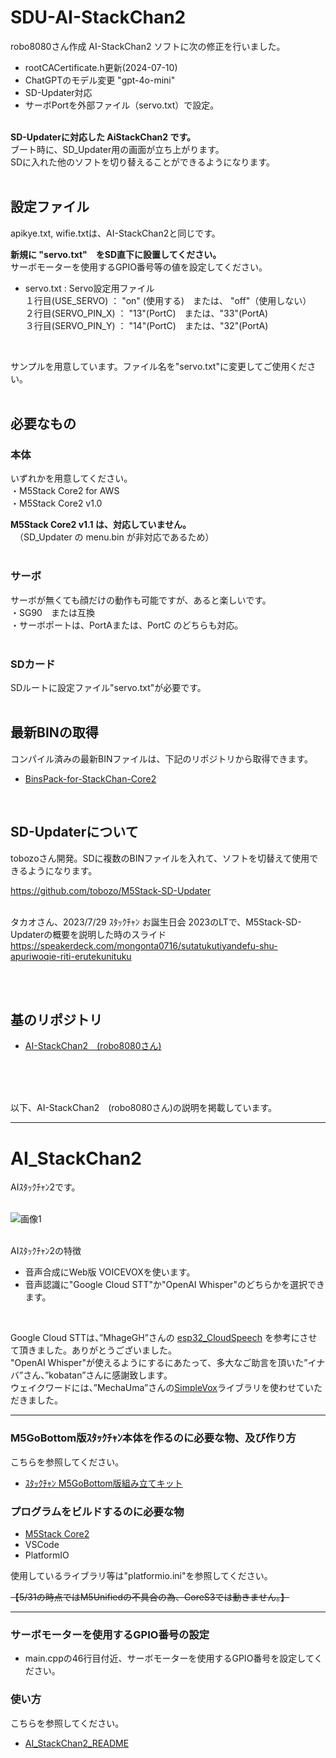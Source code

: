 # SDU-AI-StackChan2

robo8080さん作成 AI-StackChan2 ソフトに次の修正を行いました。<br>
- rootCACertificate.h更新(2024-07-10)</b>
- ChatGPTのモデル変更 "gpt-4o-mini" 
- SD-Updater対応<br>
- サーボPortを外部ファイル（servo.txt）で設定。<br>
<br>
<b>SD-Updaterに対応した AiStackChan2 です。</b><br>
ブート時に、SD_Updater用の画面が立ち上がります。<br>
SDに入れた他のソフトを切り替えることができるようになります。<br>
<br>


## 設定ファイル
apikye.txt, wifie.txtは、AI-StackChan2と同じです。

<b>新規に "servo.txt"　をSD直下に設置してください。</b><br>
サーボモーターを使用するGPIO番号等の値を設定してください。
- servo.txt :  Servo設定用ファイル<br>
１行目(USE_SERVO)   ： "on" (使用する)　または、 "off"（使用しない）<br>
２行目(SERVO_PIN_X) ： "13"(PortC)　または、"33"(PortA)<br>
３行目(SERVO_PIN_Y) ： "14"(PortC)　または、"32"(PortA)<br>
<br>

サンプルを用意しています。ファイル名を"servo.txt"に変更してご使用ください。<br>
<br>


## 必要なもの
### 本体<br>
いずれかを用意してください。<br>
・M5Stack Core2 for AWS<br>
・M5Stack Core2 v1.0<br>

<b>M5Stack Core2 v1.1 は、対応していません。</b><br>
　（SD_Updater の menu.bin が非対応であるため）<br>
<br>

### サーボ
サーボが無くても顔だけの動作も可能ですが、あると楽しいです。<br>
・SG90　または互換<br>
・サーボポートは、PortAまたは、PortC のどちらも対応。<br>
<br>

### SDカード
SDルートに設定ファイル"servo.txt"が必要です。<br>
<br>


## 最新BINの取得
コンパイル済みの最新BINファイルは、下記のリポジトリから取得できます。
- [BinsPack-for-StackChan-Core2](https://github.com/NoRi-230401/BinsPack-for-StackChan-Core2)<br>
<br>


## SD-Updaterについて
tobozoさん開発。SDに複数のBINファイルを入れて、ソフトを切替えて使用できるようになります。<br>

 https://github.com/tobozo/M5Stack-SD-Updater<br><br>


タカオさん、2023/7/29 ｽﾀｯｸﾁｬﾝ お誕生日会 2023のLTで、M5Stack-SD-Updaterの概要を説明した時のスライド<br>
https://speakerdeck.com/mongonta0716/sutatukutiyandefu-shu-apuriwoqie-riti-erutekunituku

<br><br>


## 基のリポジトリ
- [AI-StackChan2　(robo8080さん)](https://github.com/robo8080/AI_StackChan2)<br>
<br>
<br><br>

以下、AI-StackChan2　(robo8080さん)の説明を掲載しています。

-----



# AI_StackChan2
AIｽﾀｯｸﾁｬﾝ2です。
<br><br>

![画像1](images/image1.png)<br><br>

AIｽﾀｯｸﾁｬﾝ2の特徴<br>

* 音声合成にWeb版 VOICEVOXを使います。
* 音声認識に"Google Cloud STT"か"OpenAI Whisper"のどちらかを選択できます。
<br>

Google Cloud STTは、”MhageGH”さんの [esp32_CloudSpeech](https://github.com/MhageGH/esp32_CloudSpeech/ "Title") を参考にさせて頂きました。ありがとうございました。<br>
"OpenAI Whisper"が使えるようにするにあたって、多大なご助言を頂いた”イナバ”さん、”kobatan”さんに感謝致します。<br>
ウェイクワードには、”MechaUma”さんの[SimpleVox](https://github.com/MechaUma/SimpleVox/ "Title")ライブラリを使わせていただきました。

---


### M5GoBottom版ｽﾀｯｸﾁｬﾝ本体を作るのに必要な物、及び作り方 ###
こちらを参照してください。<br>
* [ｽﾀｯｸﾁｬﾝ M5GoBottom版組み立てキット](https://raspberrypi.mongonta.com/about-products-stackchan-m5gobottom-version/ "Title")<br>

### プログラムをビルドするのに必要な物 ###
* [M5Stack Core2](http://www.m5stack.com/ "Title")<br>
* VSCode<br>
* PlatformIO<br>

使用しているライブラリ等は"platformio.ini"を参照してください。<br>

~~【5/31の時点ではM5Unifiedの不具合の為、CoreS3では動きません。】~~<br>

---

### サーボモーターを使用するGPIO番号の設定 ###
* main.cppの46行目付近、サーボモーターを使用するGPIO番号を設定してください。


### 使い方 ###

こちらを参照してください。<br>

* [AI_StackChan2_README](https://github.com/robo8080/AI_StackChan2_README/ "Title")<br>
<br>
<br>
<br>
